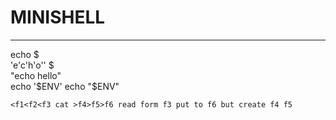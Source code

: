 # MINISHELL
---

echo $  
'e'c'h'o'' $  
"echo hello"  
echo '$ENV'  
echo "$ENV"  

```
<f1<f2<f3 cat >f4>f5>f6 read form f3 put to f6 but create f4 f5
```